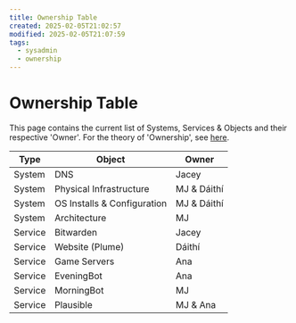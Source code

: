 ```yaml
---
title: Ownership Table
created: 2025-02-05T21:02:57
modified: 2025-02-05T21:07:59
tags:
  - sysadmin
  - ownership
---
```


# Ownership Table

This page contains the current list of Systems, Services & Objects and their respective 'Owner'. For the theory of 'Ownership', see [here](./index).

| Type    | Object                      | Owner       |
| ------- | --------------------------- | ----------- |
| System  | DNS                         | Jacey       |
| System  | Physical Infrastructure     | MJ & Dáithí |
| System  | OS Installs & Configuration | MJ & Dáithí |
| System  | Architecture                | MJ          |
| Service | Bitwarden                   | Jacey       |
| Service | Website (Plume)             | Dáithí      |
| Service | Game Servers                | Ana         |
| Service | EveningBot                  | Ana         |
| Service | MorningBot                  | MJ          |
| Service | Plausible                   | MJ & Ana    |
